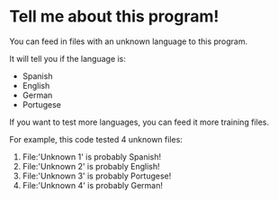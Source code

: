 # Tell me about this program!
You can feed in files with an unknown language to this program. 

It will tell you if the language is:
* Spanish
* English
* German
* Portugese

If you want to test more languages, you can feed it more training files.

For example, this code tested 4 unknown files:
1. File:'Unknown 1' is probably Spanish!
2. File:'Unknown 2' is probably English!
3. File:'Unknown 3' is probably Portugese!
4. File:'Unknown 4' is probably German!
